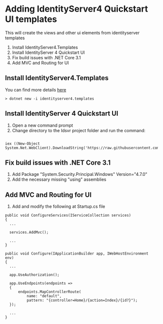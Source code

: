 ﻿# Adding IdentityServer4 Quickstart UI templates
This will create the views and other ui elements from identityserver templates
1. Install IdentityServer4.Templates
2. Install IdentityServer 4 Quickstart UI
3. Fix build issues with .NET Core 3.1
4. Add MVC and Routing for UI

## Install IdentityServer4.Templates
You can find more details [here](https://github.com/IdentityServer/IdentityServer4.Templates)
```
> dotnet new -i identityserver4.templates
```

## Install IdentityServer 4 Quickstart UI
1. Open a new command prompt
2. Change directory to the Idsvr project folder and run the command:
```

iex ((New-Object System.Net.WebClient).DownloadString('https://raw.githubusercontent.com/IdentityServer/IdentityServer4.Quickstart.UI/main/getmain.ps1'))

```

## Fix build issues with .NET Core 3.1
1. Add Package "System.Security.Principal.Windows" Version="4.7.0"
2. Add the necessary missing "using" assemblies

## Add MVC and Routing for UI
1. Add and modify the following at Startup.cs file
```
public void ConfigureServices(IServiceCollection services)
{
  ...

  services.AddMvc();

  ...
}

public void Configure(IApplicationBuilder app, IWebHostEnvironment env)
{
  ...

  app.UseAuthorization();
  
  app.UseEndpoints(endpoints =>
  {
      endpoints.MapControllerRoute(
          name: "default",
          pattern: "{controller=Home}/{action=Index}/{id?}");
  });

  ...
}

```